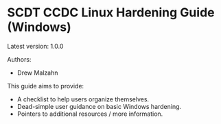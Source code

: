 # SCDT CCDC Linux Hardening Guide (Windows)

Latest version: 1.0.0

Authors:

* Drew Malzahn

This guide aims to provide:

* A checklist to help users organize themselves.
* Dead-simple user guidance on basic Windows hardening.
* Pointers to additional resources / more information.

